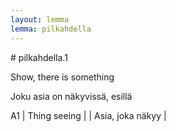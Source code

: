 ```yaml
---
layout: lemma
lemma: pilkahdella
---
```


<div class="sense">
# <span class="sensename">pilkahdella.1</span>

<span class="description">Show, there is something</span>



<span class="description">Joku asia on näkyvissä, esillä</span>

A1 | Thing seeing |   | Asia, joka näkyy |  

</div>

